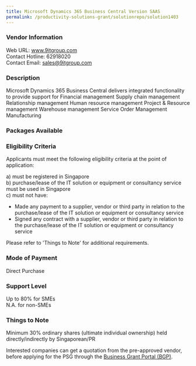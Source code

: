 ```yaml
---
title: Microsoft Dynamics 365 Business Central Version SAAS
permalink: /productivity-solutions-grant/solutionrepo/solution1403
---
```


### Vendor Information
Web URL: www.9itgroup.com <br>Contact Hotline: 62918020 <br>Contact Email: sales@9itgroup.com <br>

### Description

Microsoft Dynamics 365 Business Central delivers integrated functionality to provide support for Financial management Supply chain management Relationship management Human resource management Project & Resource management Warehouse management Service Order Management Manufacturing

### Packages Available


### Eligibility Criteria

Applicants must meet the following eligibility criteria at the point of application:

a) must be registered in Singapore <br>
b) purchase/lease of the IT solution or equipment or consultancy service must be used in Singapore <br>
c) must not have:
- Made any payment to a supplier, vendor or third party in relation to the purchase/lease of the IT solution or equipment or consultancy service
- Signed any contract with a supplier, vendor or third party in relation to the purchase/lease of the IT solution or equipment or consultancy service

Please refer to 'Things to Note' for additional requirements.

### Mode of Payment
Direct Purchase

### Support Level
Up to 80% for SMEs <br>
N.A. for non-SMEs

### Things to Note
Minimum 30% ordinary shares (ultimate individual ownership) held directly/indirectly by Singaporean/PR

Interested companies can get a quotation from the pre-approved vendor, before applying for the PSG through the <a target='_blank' href='https://www.businessgrants.gov.sg/'>Business Grant Portal (BGP)</a>.
